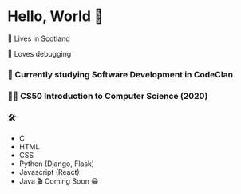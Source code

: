 # Hello, World 👋

:scotland: Lives in Scotland

:bug: Loves debugging

### :seedling: Currently studying Software Development in CodeClan

### :woman_student: CS50 Introduction to Computer Science (2020)

### 	:hammer_and_wrench: 

* C 
* HTML
* CSS
* Python (Django, Flask)
* Javascript (React)
* Java  :clapper: Coming Soon :grin:
